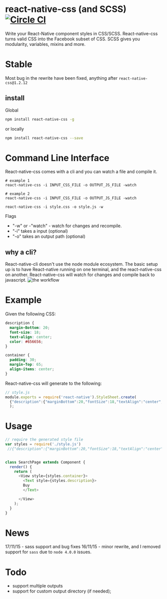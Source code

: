 # react-native-css (and SCSS) [![Circle CI](https://circleci.com/gh/sabeurthabti/react-native-css.svg?style=svg&circle-token=a140907997e6a37c6c5ec75f04e8150cef049ff6)](https://circleci.com/gh/sabeurthabti/react-native-css)

Write your React-Native component styles in CSS/SCSS. React-native-css turns valid CSS into the Facebook subset of CSS. SCSS gives you modularity, variables, mixins and more. 

# Stable
Most bug in the rewrite have been fixed, anything after `react-native-css@1.2.12`



## install

Global

```bash
npm install react-native-css -g 
```

or locally

```bash
npm install react-native-css --save
```
# Command Line Interface

React-native-css comes with a cli and you can watch a file and compile it.

``` shell
# example 1
react-native-css -i INPUT_CSS_FILE -o OUTPUT_JS_FILE -watch
```

``` shell
# example 2
react-native-css -i INPUT_CSS_FILE -o OUTPUT_JS_FILE -watch 
```

``` shell
react-native-css -i style.css -o style.js -w
```

Flags
- "-w" or -"watch" - watch for changes and recompile. 
- "-i" takes a input (optional)
- "-o" takes an output path (optional)

## why a cli?

React-native-cli doesn't use the node module ecosystem. The basic setup up is to have React-native running on one terminal, and the react-native-css on another. 
React-native-css will watch for changes and compile back to javascript.
![the workflow](http://i.imgur.com/i2OdwiY.png)

# Example

Given the following CSS:

``` css
description {
  margin-Bottom: 20;
  font-size: 18;
  text-align: center;
  color: #656656;
}

container {
  padding: 30;
  margin-Top: 65;
  align-items: center;
}

```

React-native-css will generate to the following:

``` javascript
// style.js
module.exports = require('react-native').StyleSheet.create(
  {"description":{"marginBottom":20,"fontSize":18,"textAlign":"center","color":"#656656"},"container":{"padding":30,"marginTop":65,"alignItems":"center"}}
  );
```

# Usage
```js
// require the generated style file
var styles = require('./style.js')
 //{"description":{"marginBottom":20,"fontSize":18,"textAlign":"center","color":"#656656"},"container":{"padding":30,"marginTop":65,"alignItems":"center"}}


class SearchPage extends Component {
  render() {
    return (
      <View style={styles.container}>
        <Text style={styles.description}>
        Buy
        </Text>

      </View>
    );
  }
}

```

# News

17/11/15 - sass support and bug fixes
16/11/15 - minor rewrite, and I removed support for `sass` due to `node 4.0.0` issues. 


# Todo

* support multiple outputs
* support for custom output directory (if needed);

